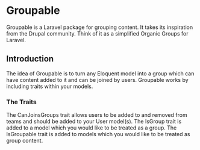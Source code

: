 # Groupable
Groupable is a Laravel package for grouping content.
It takes its inspiration from the Drupal community. Think of it as a simplified Organic Groups for Laravel.

## Introduction
The idea of Groupable is to turn any Eloquent model into a group which can have content added to it and can be joined by users.
Groupable works by including traits within your models.

### The Traits
The CanJoinsGroups trait allows users to be added to and removed from teams and should be added to your User model(s).
The IsGroup trait is added to a model which you would like to be treated as a group.
The IsGroupable trait is added to models which you would like to be treated as group content.
